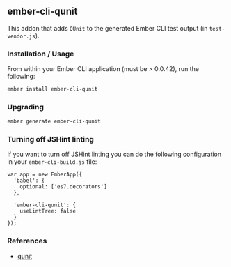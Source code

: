 ## ember-cli-qunit

This addon that adds `QUnit` to the generated Ember CLI test output (in `test-vendor.js`).

### Installation / Usage

From within your Ember CLI application (must be > 0.0.42), run the following:

```bash
ember install ember-cli-qunit
```

### Upgrading

```bash
ember generate ember-cli-qunit
```

### Turning off JSHint linting

If you want to turn off JSHint linting you can do the following configuration in your `ember-cli-build.js` file:

```
var app = new EmberApp({
  'babel': {
    optional: ['es7.decorators']
  },

  'ember-cli-qunit': {
    useLintTree: false
  }
});
```

### References

* [qunit](https://github.com/jquery/qunit)
